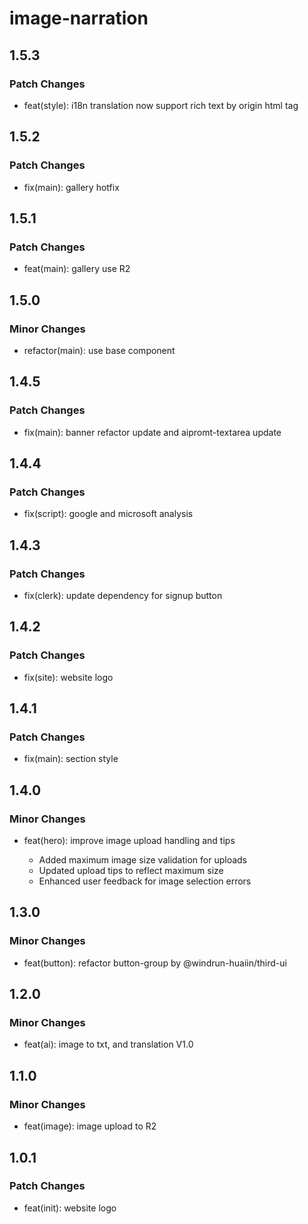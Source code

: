 # image-narration

## 1.5.3

### Patch Changes

- feat(style): i18n translation now support rich text by origin html tag

## 1.5.2

### Patch Changes

- fix(main): gallery hotfix

## 1.5.1

### Patch Changes

- feat(main): gallery use R2

## 1.5.0

### Minor Changes

- refactor(main): use base component

## 1.4.5

### Patch Changes

- fix(main): banner refactor update and aipromt-textarea update

## 1.4.4

### Patch Changes

- fix(script): google and microsoft analysis

## 1.4.3

### Patch Changes

- fix(clerk): update dependency for signup button

## 1.4.2

### Patch Changes

- fix(site): website logo

## 1.4.1

### Patch Changes

- fix(main): section style

## 1.4.0

### Minor Changes

- feat(hero): improve image upload handling and tips

  - Added maximum image size validation for uploads
  - Updated upload tips to reflect maximum size
  - Enhanced user feedback for image selection errors

## 1.3.0

### Minor Changes

- feat(button): refactor button-group by @windrun-huaiin/third-ui

## 1.2.0

### Minor Changes

- feat(ai): image to txt, and translation V1.0

## 1.1.0

### Minor Changes

- feat(image): image upload to R2

## 1.0.1

### Patch Changes

- feat(init): website logo
